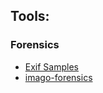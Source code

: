 ## Tools: 

### Forensics

- [Exif Samples](https://github.com/ianare/exif-samples)
- [imago-forensics](https://github.com/redaelli/imago-forensics)
